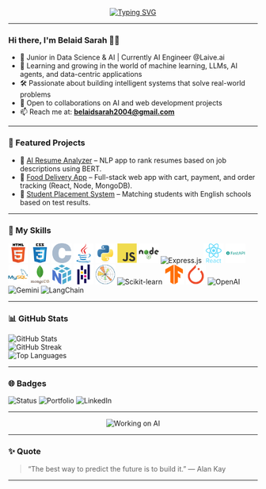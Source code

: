 <!-- BANNIÈRE AVEC TYPING EFFECT -->
<p align="center">
  <a href="https://github.com/belaid-sarah">
    <img src="https://readme-typing-svg.herokuapp.com?font=Fira+Code&size=22&pause=1000&color=58A6FF&center=true&vCenter=true&width=800&lines=👋+Hi+I'm+Sarah+Belaid;AI+Engineer+%7C+Data+Scientist+%7C+Web+Developer;LLMs+%7C+AI+Agents+%7C+ML+%7C+Data+Apps" alt="Typing SVG" />
  </a>
</p>


---

### Hi there, I'm Belaid Sarah 👩‍💻

- 🧠 Junior in Data Science & AI | Currently AI Engineer @Laive.ai  
- 🌱 Learning and growing in the world of machine learning, LLMs, AI agents, and data-centric applications  
- 🛠️ Passionate about building intelligent systems that solve real-world problems  
- 🤝 Open to collaborations on AI and web development projects  
- 📫 Reach me at: **belaidsarah2004@gmail.com**

---

### 🚀 Featured Projects

- 🧠 [AI Resume Analyzer](https://github.com/username/project1) – NLP app to rank resumes based on job descriptions using BERT.
- 🍔 [Food Delivery App](https://github.com/username/food-delivery) – Full-stack web app with cart, payment, and order tracking (React, Node, MongoDB).
- 🧪 [Student Placement System](https://github.com/username/project3) – Matching students with English schools based on test results.

---

<h3 align="left">🧠 My Skills</h3>

<p align="left"> 
  <!-- Web & Programming -->
  <img src="https://raw.githubusercontent.com/devicons/devicon/master/icons/html5/html5-original-wordmark.svg" alt="HTML5" width="40" height="40"/>
  <img src="https://raw.githubusercontent.com/devicons/devicon/master/icons/css3/css3-original-wordmark.svg" alt="CSS3" width="40" height="40"/>
  <img src="https://raw.githubusercontent.com/devicons/devicon/master/icons/c/c-original.svg" alt="C" width="40" height="40"/>
  <img src="https://raw.githubusercontent.com/devicons/devicon/master/icons/java/java-original.svg" alt="Java" width="40" height="40"/>
  <img src="https://raw.githubusercontent.com/devicons/devicon/master/icons/python/python-original.svg" alt="Python" width="40" height="40"/>
  <img src="https://raw.githubusercontent.com/devicons/devicon/master/icons/javascript/javascript-original.svg" alt="JavaScript" width="40" height="40"/>
  <img src="https://raw.githubusercontent.com/devicons/devicon/master/icons/nodejs/nodejs-original-wordmark.svg" alt="Node.js" width="40" height="40"/>
  <img src="https://www.vectorlogo.zone/logos/expressjs/expressjs-icon.svg" alt="Express.js" width="40" height="40"/>
  <img src="https://raw.githubusercontent.com/devicons/devicon/master/icons/react/react-original-wordmark.svg" alt="React" width="40" height="40"/>
  <img src="https://raw.githubusercontent.com/devicons/devicon/master/icons/fastapi/fastapi-original-wordmark.svg" alt="FastAPI" width="40" height="40"/>
  <img src="https://raw.githubusercontent.com/devicons/devicon/master/icons/mysql/mysql-original-wordmark.svg" alt="MySQL" width="40" height="40"/>
  <img src="https://raw.githubusercontent.com/devicons/devicon/master/icons/mongodb/mongodb-original-wordmark.svg" alt="MongoDB" width="40" height="40"/>

  <!-- Data Science & AI -->
  <img src="https://raw.githubusercontent.com/devicons/devicon/master/icons/numpy/numpy-original.svg" alt="NumPy" width="40" height="40"/>
  <img src="https://raw.githubusercontent.com/devicons/devicon/master/icons/pandas/pandas-original.svg" alt="Pandas" width="40" height="40"/>
  <img src="https://raw.githubusercontent.com/devicons/devicon/master/icons/matplotlib/matplotlib-original.svg" alt="Matplotlib" width="40" height="40"/>
  <img src="https://scikit-learn.org/stable/_static/scikit-learn-logo-small.png" alt="Scikit-learn" width="40" height="40"/>
  <img src="https://raw.githubusercontent.com/devicons/devicon/master/icons/tensorflow/tensorflow-original.svg" alt="TensorFlow" width="40" height="40"/>
  <img src="https://raw.githubusercontent.com/devicons/devicon/master/icons/pytorch/pytorch-original.svg" alt="PyTorch" width="40" height="40"/>

  <!-- AI Ecosystem -->
  <img src="https://upload.wikimedia.org/wikipedia/commons/0/04/ChatGPT_logo.svg" alt="OpenAI" width="40" height="40"/>
  <img src="https://upload.wikimedia.org/wikipedia/commons/thumb/d/d9/Gemini_logo.svg/120px-Gemini_logo.svg.png" alt="Gemini" width="40" height="40"/>
  <img src="https://avatars.githubusercontent.com/u/139895814?s=200&v=4" alt="LangChain" width="40" height="40"/>
</p>

---

### 📊 GitHub Stats

<p align="left">
  <img src="https://github-readme-stats.vercel.app/api?username=belaid-sarah&theme=dark&hide_border=false&include_all_commits=true&count_private=true" alt="GitHub Stats"/>
  <br/>
  <img src="https://github-readme-streak-stats.herokuapp.com/?user=belaid-sarah&theme=dark&hide_border=false" alt="GitHub Streak"/>
  <br/>
  <img src="https://github-readme-stats.vercel.app/api/top-langs/?username=belaid-sarah&theme=dark&hide_border=false&include_all_commits=false&count_private=true&layout=compact" alt="Top Languages"/>
</p>

---

### 🌐 Badges

![Status](https://img.shields.io/badge/Actively%20Learning-LLMs%20%7C%20AI%20Agents-blue)
![Portfolio](https://img.shields.io/badge/Portfolio-Coming%20Soon-orange?style=flat&logo=google-chrome&logoColor=white)
![LinkedIn](https://img.shields.io/badge/LinkedIn-Sarah%20Belaid-blue?logo=linkedin&logoColor=white&link=https://www.linkedin.com/in/your-link/)

---

<p align="center">
  <img src="https://media.giphy.com/media/qgQUggAC3Pfv687qPC/giphy.gif" width="400" alt="Working on AI" />
</p>

---

### ✨ Quote

> “The best way to predict the future is to build it.” — Alan Kay

---

